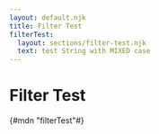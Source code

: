 ```yaml
---
layout: default.njk
title: Filter Test
filterTest:
  layout: sections/filter-test.njk
  text: test String with MIXED case
---
```

# Filter Test

{#mdn "filterTest"#}